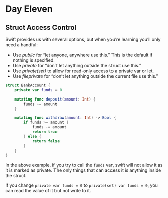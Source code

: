 # Day Eleven

## Struct Access Control

Swift provides us with several options, but when you’re learning you’ll only need a handful:

- Use *public* for “let anyone, anywhere use this.” This is the default if nothing is specified.
- Use *private* for “don’t let anything outside the struct use this.”
- Use *private(set)* to allow for read-only access to a private var or let.
- Use *fileprivate* for “don’t let anything outside the current file use this.”

``` swift
struct BankAccount {
    private var funds = 0

    mutating func deposit(amount: Int) {
        funds += amount
    }

    mutating func withdraw(amount: Int) -> Bool {
        if funds >= amount {
            funds -= amount
            return true
        } else {
            return false
        }
    }
}
```

In the above example, if you try to call the `funds` var, swift will not allow it as it is marked as private. The only things that can access it is anything inside the struct.

If you change `private var funds = 0` to `private(set) var funds = 0`, you can read the value of it but not write to it.


